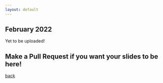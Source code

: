```yaml
---
layout: default
---
```


## February 2022

Yet to be uploaded! 

## Make a Pull Request if you want your slides to be here!

[back](/)